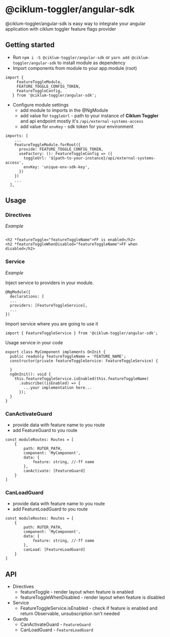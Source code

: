 # @ciklum-toggler/angular-sdk

@ciklum-toggler/angular-sdk is easy way to integrate your angular application with ciklum toggler feature flags provider 

## Getting started

* Run `npm i -S @ciklum-toggler/angular-sdk` or `yarn add @ciklum-toggler/angular-sdk` to install module as dependency
* Import components from module to your app.module (root)
```
import {
     FeatureToggleModule,
     FEATURE_TOGGLE_CONFIG_TOKEN,
     FeatureToggleConfig,
   } from '@ciklum-toggler/angular-sdk';
```
* Configure module settings
    * add module to imports in the @NgModule
    * add value for `toggleUrl` -  path to your instance of **Ciklum Toggler** and api endpoint mostly it's `/api/external-systems-access`
    * add value for `envKey` - sdk token for your environment
```
imports: [
    ...
    FeatureToggleModule.forRoot({
      provide: FEATURE_TOGGLE_CONFIG_TOKEN,
      useFactory: (): FeatureToggleConfig => ({
        toggleUrl: '${path-to-your-instance}/api/external-systems-access',
        envKey: 'unique-env-sdk-key',
      })
    })
    ...
  ],
```

## Usage
### Directives
*Example*

```

<h2 *featureToggle="featureToggleName">FF is enabled</h2>
<h2 *featureToggleWhenDisabled="featureToggleName">FF when disabled</h2>

```

### Service

*Example*

Inject service to providers in your module.

```
@NgModule({
  declarations: [
  ...
  providers: [FeatureToggleService],
  ...
})
```
Import service where you are going to use it

```
import { FeatureToggleService } from '@ciklum-toggler/angular-sdk';

```

Usage service in your code

```
export class MyComponent implements OnInit {
  public readonly featureToggleName = 'FEATURE_NAME';
  constructor(private featureToggleService: FeatureToggleService) {

  }
  ngOnInit(): void {
    this.featureToggleService.isEnabled(this.featureToggleName)
      .subscribe((isEnabled) => {
        ...your implementation here...
      });
  }
}

```

### CanActivateGuard

* provide data with feature name to you route
* add FeatureGuard to you route

```
const moduleRoutes: Routes = [
    {
        path: RUTER_PATH,
        component: 'MyComponent',
        data: {
            feature: string, //-ff name
        },
        canActivate: [FeatureGuard]
    }
]
```

### CanLoadGuard

* provide data with feature name to you route
* add FeatureLoadGuard to you route

```
const moduleRoutes: Routes = [
    {
        path: RUTER_PATH,
        component: 'MyComponent',
        data: {
            feature: string, //-ff name
        },
        canLoad: [FeatureLoadGuard]
    }
]
```

## API

* Directives
    * featureToggle - render layout when feature is enabled
    * featureToggleWhenDisabled - render layout when feature is disabled
* Service
    * FeatureToggleService.isEnabled - check if feature is enabled and return Observable<boolean>, unsubscription isn't needed
* Guards
    * CanActivateGuard - `FeatureGuard`
    * CanLoadGuard - `FeatureLoadGuard`
